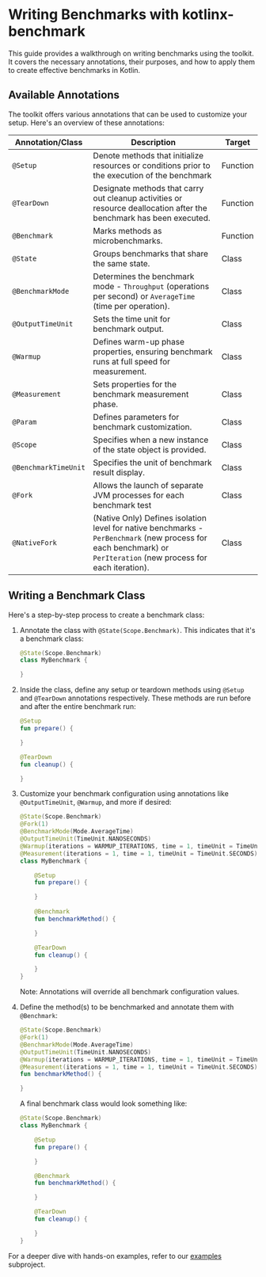 # Writing Benchmarks with kotlinx-benchmark

This guide provides a walkthrough on writing benchmarks using the toolkit. It covers the necessary annotations, their purposes, and how to apply them to create effective benchmarks in Kotlin.

## Available Annotations

The toolkit offers various annotations that can be used to customize your setup. Here's an overview of these annotations:

| Annotation/Class | Description | Target |
|------------------|-------------|--------|
| `@Setup` | Denote methods that initialize resources or conditions prior to the execution of the benchmark | Function |
| `@TearDown` | Designate methods that carry out cleanup activities or resource deallocation after the benchmark has been executed. | Function |
| `@Benchmark` | Marks methods as microbenchmarks. | Function |
| `@State` | Groups benchmarks that share the same state. | Class |
| `@BenchmarkMode` | Determines the benchmark mode - `Throughput` (operations per second) or `AverageTime` (time per operation). | Class |
| `@OutputTimeUnit` | Sets the time unit for benchmark output. | Class |
| `@Warmup` | Defines warm-up phase properties, ensuring benchmark runs at full speed for measurement. | Class |
| `@Measurement` | Sets properties for the benchmark measurement phase. | Class |
| `@Param` | Defines parameters for benchmark customization. | Class |
| `@Scope` | Specifies when a new instance of the state object is provided. | Class |
| `@BenchmarkTimeUnit` | Specifies the unit of benchmark result display. | Class |
| `@Fork` | Allows the launch of separate JVM processes for each benchmark test | Class |
| `@NativeFork` | (Native Only) Defines isolation level for native benchmarks - `PerBenchmark` (new process for each benchmark) or `PerIteration` (new process for each iteration). | Class |

## Writing a Benchmark Class

Here's a step-by-step process to create a benchmark class:

1. Annotate the class with `@State(Scope.Benchmark)`. This indicates that it's a benchmark class:

    ```kotlin
    @State(Scope.Benchmark)
    class MyBenchmark {

    }
    ```

2. Inside the class, define any setup or teardown methods using `@Setup` and `@TearDown` annotations respectively. These methods are run before and after the entire benchmark run:

    ```kotlin
    @Setup
    fun prepare() {

    }

    @TearDown
    fun cleanup() {

    }
    ```

3. Customize your benchmark configuration using annotations like `@OutputTimeUnit`, `@Warmup`, and more if desired:

    ```kotlin
    @State(Scope.Benchmark)
    @Fork(1)
    @BenchmarkMode(Mode.AverageTime)
    @OutputTimeUnit(TimeUnit.NANOSECONDS)
    @Warmup(iterations = WARMUP_ITERATIONS, time = 1, timeUnit = TimeUnit.SECONDS)
    @Measurement(iterations = 1, time = 1, timeUnit = TimeUnit.SECONDS)
    class MyBenchmark {
    
        @Setup
        fun prepare() {

        }
        
        @Benchmark
        fun benchmarkMethod() {

        }
    
        @TearDown
        fun cleanup() {

        }
    }
    ```
    Note: Annotations will override all benchmark configuration values.

4. Define the method(s) to be benchmarked and annotate them with `@Benchmark`:

    ```kotlin
    @State(Scope.Benchmark)
    @Fork(1)
    @BenchmarkMode(Mode.AverageTime)
    @OutputTimeUnit(TimeUnit.NANOSECONDS)
    @Warmup(iterations = WARMUP_ITERATIONS, time = 1, timeUnit = TimeUnit.SECONDS)
    @Measurement(iterations = 1, time = 1, timeUnit = TimeUnit.SECONDS)
    fun benchmarkMethod() {

    }
    ```

    A final benchmark class would look something like:
    
    ```kotlin
    @State(Scope.Benchmark)
    class MyBenchmark {
    
        @Setup
        fun prepare() {

        }
    
        @Benchmark
        fun benchmarkMethod() {

        }
    
        @TearDown
        fun cleanup() {

        }
    }
    ```

For a deeper dive with hands-on examples, refer to our [examples](../examples) subproject.
